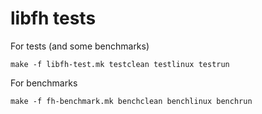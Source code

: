 # libfh tests

For tests (and some benchmarks)
```
make -f libfh-test.mk testclean testlinux testrun
```

For benchmarks
```
make -f fh-benchmark.mk benchclean benchlinux benchrun
```
